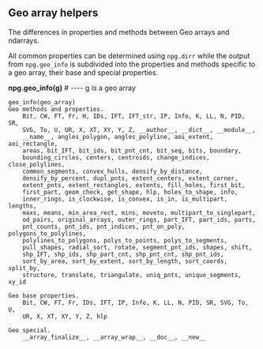 ## Geo array helpers ##

The differences in properties and methods between Geo arrays and ndarrays.

All common properties can be determined using `npg.dirr` while the output from `npg.geo_info` is subdivided into the properties and methods specific to a geo array, their base and special properties.

**npg.geo_info(g)**  # ---- g is a geo array

```
geo_info(geo_array)
Geo methods and properties.
    Bit, CW, FT, Fr, H, IDs, IFT, IFT_str, IP, Info, K, LL, N, PID, SR,
    SVG, To, U, UR, X, XT, XY, Y, Z, __author__, __dict__, __module__,
    __name__, angles_polygon, angles_polyline, aoi_extent, aoi_rectangle,
    areas, bit_IFT, bit_ids, bit_pnt_cnt, bit_seq, bits, boundary,
    bounding_circles, centers, centroids, change_indices, close_polylines,
    common_segments, convex_hulls, densify_by_distance,
    densify_by_percent, dupl_pnts, extent_centers, extent_corner,
    extent_pnts, extent_rectangles, extents, fill_holes, first_bit,
    first_part, geom_check, get_shape, hlp, holes_to_shape, info,
    inner_rings, is_clockwise, is_convex, is_in, is_multipart, lengths,
    maxs, means, min_area_rect, mins, moveto, multipart_to_singlepart,
    od_pairs, original_arrays, outer_rings, part_IFT, part_ids, parts,
    pnt_counts, pnt_ids, pnt_indices, pnt_on_poly, polygons_to_polylines,
    polylines_to_polygons, polys_to_points, polys_to_segments,
    pull_shapes, radial_sort, rotate, segment_pnt_ids, shapes, shift,
    shp_IFT, shp_ids, shp_part_cnt, shp_pnt_cnt, shp_pnt_ids,
    sort_by_area, sort_by_extent, sort_by_length, sort_coords, split_by,
    structure, translate, triangulate, uniq_pnts, unique_segments, xy_id

Geo base properties.
    Bit, CW, FT, Fr, IDs, IFT, IP, Info, K, LL, N, PID, SR, SVG, To, U,
    UR, X, XT, XY, Y, Z, hlp

Geo special.
    __array_finalize__, __array_wrap__, __doc__, __new__
```

